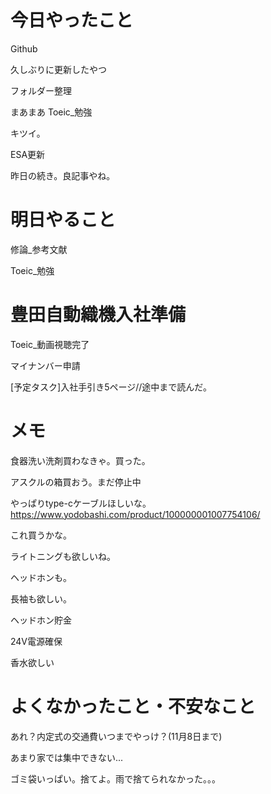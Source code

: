 # 今日やったこと
Github 

久しぶりに更新したやつ

フォルダー整理

まあまあ
Toeic_勉強

キツイ。

ESA更新

昨日の続き。良記事やね。

# 明日やること
修論_参考文献

Toeic_勉強


# 豊田自動織機入社準備
Toeic_動画視聴完了

マイナンバー申請

[予定タスク]入社手引き5ページ//途中まで読んだ。

# メモ
食器洗い洗剤買わなきゃ。買った。

アスクルの箱買おう。まだ停止中

やっぱりtype-cケーブルほしいな。https://www.yodobashi.com/product/100000001007754106/

これ買うかな。

ライトニングも欲しいね。

ヘッドホンも。

長袖も欲しい。

ヘッドホン貯金

24V電源確保

香水欲しい

# よくなかったこと・不安なこと
あれ？内定式の交通費いつまでやっけ？(11月8日まで)

あまり家では集中できない...

ゴミ袋いっぱい。捨てよ。雨で捨てられなかった。。。
